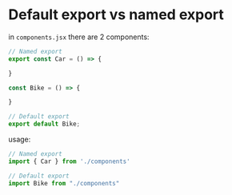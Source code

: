 # Default export vs named export
in `components.jsx` there are 2 components:

```js
// Named export
export const Car = () => {

}

const Bike = () => {

}

// Default export
export default Bike;
```

usage:
```js
// Named export
import { Car } from './components'

// Default export
import Bike from "./components"

```